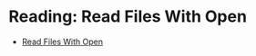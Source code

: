 # Reading: Read Files With Open

- [Read Files With Open](https://cf-courses-data.s3.us.cloud-object-storage.appdomain.cloud/IBMDeveloperSkillsNetwork-PY0101EN-SkillsNetwork/labs/lab/Module_4/Read_file_with_open_Reading.md.html?origin=www.coursera.org)